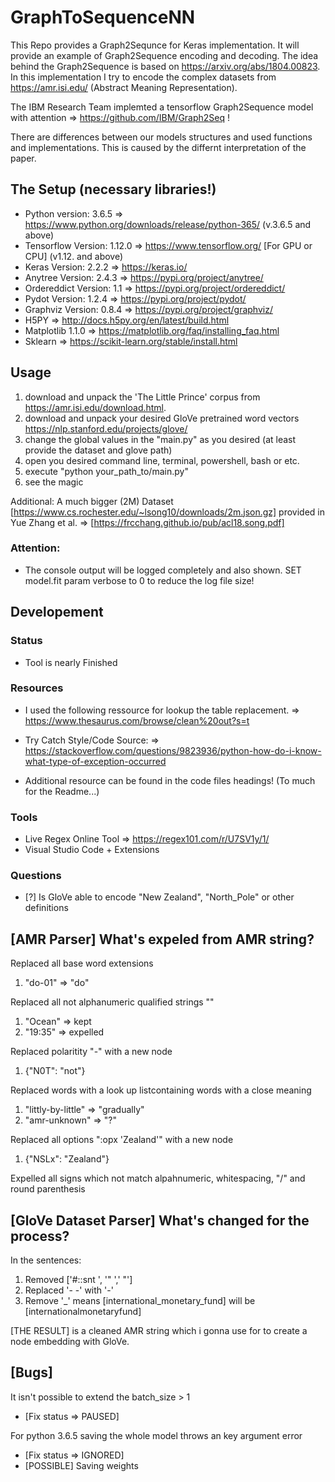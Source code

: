 # GraphToSequenceNN 

This Repo provides a Graph2Sequnce for Keras implementation. It will provide an example of Graph2Sequence encoding and decoding. The idea behind the Graph2Sequence is based on https://arxiv.org/abs/1804.00823. In this implementation I try to encode the complex datasets from https://amr.isi.edu/ (Abstract Meaning Representation). 

The IBM Research Team implemted a tensorflow Graph2Sequence model with attention => https://github.com/IBM/Graph2Seq !

There are differences between our models structures and used functions and implementations.
This is caused by the differnt interpretation of the paper.

## The Setup (necessary libraries!)

- Python version:       3.6.5 => https://www.python.org/downloads/release/python-365/ (v.3.6.5 and above)
- Tensorflow Version:  1.12.0 => https://www.tensorflow.org/ [For GPU or CPU] (v1.12. and above)
- Keras Version:        2.2.2 => https://keras.io/
- Anytree Version:      2.4.3 => https://pypi.org/project/anytree/
- Ordereddict Version:  1.1   => https://pypi.org/project/ordereddict/
- Pydot Version:        1.2.4 => https://pypi.org/project/pydot/
- Graphviz Version:     0.8.4 => https://pypi.org/project/graphviz/
- H5PY                        => http://docs.h5py.org/en/latest/build.html
- Matplotlib            1.1.0 => https://matplotlib.org/faq/installing_faq.html
- Sklearn                     => https://scikit-learn.org/stable/install.html

## Usage

1. download and unpack the 'The Little Prince' corpus from https://amr.isi.edu/download.html. 
2. download and unpack your desired GloVe pretrained word vectors https://nlp.stanford.edu/projects/glove/
3. change the global values in the "main.py" as you desired (at least provide the dataset and glove path)
4. open you desired command line, terminal, powershell, bash or etc.
5. execute "python your_path_to/main.py"
6. see the magic

Additional: A much bigger (2M) Dataset [https://www.cs.rochester.edu/~lsong10/downloads/2m.json.gz] provided in Yue Zhang et al. => [https://frcchang.github.io/pub/acl18.song.pdf] 

### Attention: 
- The console output will be logged completely and also shown. SET model.fit param verbose to 0 to reduce the log file size! 

## Developement 

### Status
- Tool is nearly Finished

### Resources
- I used the following ressource for lookup the table replacement.
        => https://www.thesaurus.com/browse/clean%20out?s=t 
- Try Catch Style/Code Source:
        => https://stackoverflow.com/questions/9823936/python-how-do-i-know-what-type-of-exception-occurred

- Additional resource can be found in the code files headings! (To much for the Readme...)

### Tools
- Live Regex Online Tool => https://regex101.com/r/U7SV1y/1/ 
- Visual Studio Code + Extensions

### Questions
- [?]  Is GloVe able to encode "New Zealand", "North_Pole" or other definitions

## [AMR Parser] What's expeled from AMR string?
 
Replaced all base word extensions 
  1. "do-01" => "do"

Replaced all not alphanumeric qualified strings "" 
  1. "Ocean" => kept
  2. "19:35" => expelled

Replaced polaritity "-" with a new node 
  1. {"N0T": "not"}

Replaced words with a look up listcontaining words with a close meaning
  1. "littly-by-little" => "gradually"
  2. "amr-unknown" => "?"

Replaced all options ":opx 'Zealand'" with a new node 
  1. {"NSLx": "Zealand"}

Expelled all signs which not match alpahnumeric, whitespacing, "/" and round parenthesis


## [GloVe Dataset Parser] What's changed for the process?
In the sentences:
  1. Removed ['#::snt ', '" ',' "'] 
  2. Replaced '- -' with '-'
  3. Remove '_' means [international_monetary_fund] will be [internationalmonetaryfund]

[THE RESULT] is a cleaned AMR string which i gonna use for to create a node embedding with GloVe.

## [Bugs]

It isn't possible to extend the batch_size > 1 
  * [Fix status => PAUSED]

For python 3.6.5 saving the whole model throws an key argument error 
  * [Fix status => IGNORED]
  * [POSSIBLE] Saving weights
                                          
